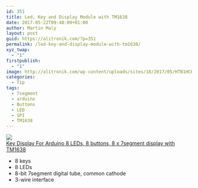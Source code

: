 ```yaml
---
id: 351
title: Led, Key and Display Module with TM1638
date: 2017-05-22T09:48:09+01:00
author: Martin Maly
layout: post
guid: https://alitronik.com/?p=351
permalink: /led-key-and-display-module-with-tm1638/
xyz_twap:
  - "1"
firstpublish:
  - "1"
image: http://alitronik.com/wp-content/uploads/sites/18/2017/05/HTB1HCH_JVXXXXXZXpXXq6xXFXXX6.jpg
categories:
  - Tip
tags:
  - 7segment
  - arduino
  - Buttons
  - LED
  - SPI
  - TM1638
---
```

<a href="http://s.click.aliexpress.com/e/RnMrbqZ" target="_parent"><img src="//ae01.alicdn.com/kf/HTB1RAc0PVXXXXbEXXXXq6xXFXXXe/1pc-Key-Display-For-AVR-Arduino-New-8-Bit-Digital-LED-Tube-8-Bit-font-b.jpg_220x220.jpg" /><span style="display: block;">Key Display For Arduino 8 LEDs, 8 buttons, 8 x 7segment display with TM1638</span></a>

  * 8 keys
  * 8 LEDs
  * 8-bit 7segment digital tube, common cathode
  * 3-wire interface